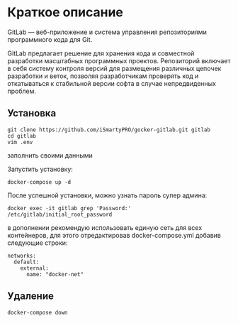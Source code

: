 # Краткое описание
GitLab — веб-приложение и система управления репозиториями программного кода для Git.

GitLab предлагает решение для хранения кода и совместной разработки масштабных программных проектов. Репозиторий включает в себя систему контроля версий для размещения различных цепочек разработки и веток, позволяя разработчикам проверять код и откатываться к стабильной версии софта в случае непредвиденных проблем.


## Установка
```
git clone https://github.com/iSmartyPRO/gocker-gitlab.git gitlab
cd gitlab
vim .env
```
заполнить своими данными

Запустить установку:
```
docker-compose up -d
```

После успешной установки, можно узнать пароль супер админа:
```
docker exec -it gitlab grep 'Password:' /etc/gitlab/initial_root_password
```


в дополнении рекомендую использовать единую сеть для всех контейнеров, для этого отредактировав docker-compose.yml добавив следующие строки:
```
networks:
  default:
    external:
      name: "docker-net"
```


## Удаление
```
docker-compose down
```

